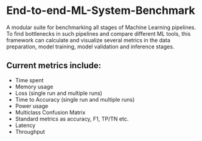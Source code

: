 # End-to-end-ML-System-Benchmark
A modular suite for benchmarking all stages of Machine Learning pipelines. To find bottlenecks in such pipelines and compare different ML tools, this framework can calculate and visualize several metrics in the data preparation, model training, model validation and inference stages.


## Current metrics include:
* Time spent
* Memory usage
* Loss (single run and multiple runs)
* Time to Accuracy (single run and multiple runs)
* Power usage
* Multiclass Confusion Matrix
* Standard metrics as accuracy, F1, TP/TN etc.
* Latency
* Throughput
